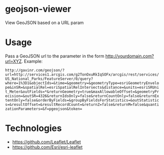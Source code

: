 geojson-viewer
==============

View GeoJSON based on a URL param

Usage
=====
Pass a GeoJSON url to the parameter in the form http://yourdomain.com?url=XYZ. Example:

`http://gavinr.com/geojson/?url=http://services1.arcgis.com/g2TonOxuRkIqSOFx/arcgis/rest/services/US_National_Parks/FeatureServer/0/query?where=1%3D1&objectIds=&time=&geometry=&geometryType=esriGeometryEnvelope&inSR=&spatialRel=esriSpatialRelIntersects&distance=&units=esriSRUnit_Meter&outFields=*&returnGeometry=true&maxAllowableOffset=&geometryPrecision=&outSR=4326&returnIdsOnly=false&returnCountOnly=false&returnExtentOnly=false&orderByFields=&groupByFieldsForStatistics=&outStatistics=&resultOffset=&resultRecordCount=&returnZ=false&returnM=false&quantizationParameters=&f=pgeojson&token=`

Technologies
============
  * https://github.com/Leaflet/Leaflet
  * https://github.com/Esri/esri-leaflet